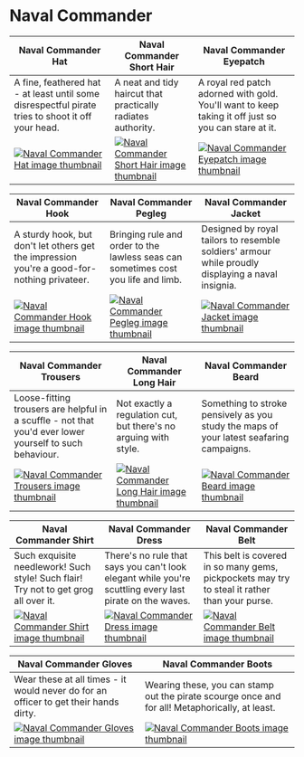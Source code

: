 # Naval Commander

| Naval Commander Hat | Naval Commander Short Hair | Naval Commander Eyepatch |
| ------------------- | -------------------------- | ------------------------ |
| A fine, feathered hat - at least until some disrespectful pirate tries to shoot it off your head. | A neat and tidy haircut that practically radiates authority. | A royal red patch adorned with gold. You'll want to keep taking it off just so you can stare at it. |
| [![Naval Commander Hat image thumbnail](https://seaofthieves.wiki.gg/images/a/af/Naval_Commander_Hat.png)](https://seaofthieves.wiki.gg/wiki/Naval_Commander_Hat) | [![Naval Commander Short Hair image thumbnail](https://seaofthieves.wiki.gg/images/8/8f/Naval_Commander_Short_Hair.png)](https://seaofthieves.wiki.gg/wiki/Naval_Commander_Short_Hair) | [![Naval Commander Eyepatch image thumbnail](https://seaofthieves.wiki.gg/images/9/96/Naval_Commander_Eyepatch.png)](https://seaofthieves.wiki.gg/wiki/Naval_Commander_Eyepatch) |

| Naval Commander Hook | Naval Commander Pegleg | Naval Commander Jacket |
| -------------------- | ---------------------- | ---------------------- |
| A sturdy hook, but don't let others get the impression you're a good-for-nothing privateer. | Bringing rule and order to the lawless seas can sometimes cost you life and limb. | Designed by royal tailors to resemble soldiers' armour while proudly displaying a naval insignia. |
| [![Naval Commander Hook image thumbnail](https://seaofthieves.wiki.gg/images/7/79/Naval_Commander_Hook.png)](https://seaofthieves.wiki.gg/wiki/Naval_Commander_Hook) | [![Naval Commander Pegleg image thumbnail](https://seaofthieves.wiki.gg/images/a/a3/Naval_Commander_Pegleg.png)](https://seaofthieves.wiki.gg/wiki/Naval_Commander_Pegleg) | [![Naval Commander Jacket image thumbnail](https://seaofthieves.wiki.gg/images/7/74/Naval_Commander_Jacket.png)](https://seaofthieves.wiki.gg/wiki/Naval_Commander_Jacket) |

| Naval Commander Trousers | Naval Commander Long Hair | Naval Commander Beard |
| ------------------------ | ------------------------- | --------------------- |
| Loose-fitting trousers are helpful in a scuffle - not that you'd ever lower yourself to such behaviour. | Not exactly a regulation cut, but there's no arguing with style. | Something to stroke pensively as you study the maps of your latest seafaring campaigns. |
| [![Naval Commander Trousers image thumbnail](https://seaofthieves.wiki.gg/images/d/d8/Naval_Commander_Trousers.png)](https://seaofthieves.wiki.gg/wiki/Naval_Commander_Trousers) | [![Naval Commander Long Hair image thumbnail](https://seaofthieves.wiki.gg/images/1/1a/Naval_Commander_Long_Hair.png)](https://seaofthieves.wiki.gg/wiki/Naval_Commander_Long_Hair) | [![Naval Commander Beard image thumbnail](https://seaofthieves.wiki.gg/images/e/ea/Naval_Commander_Beard.png)](https://seaofthieves.wiki.gg/wiki/Naval_Commander_Beard) |

| Naval Commander Shirt | Naval Commander Dress | Naval Commander Belt |
| --------------------- | --------------------- | -------------------- |
| Such exquisite needlework! Such style! Such flair! Try not to get grog all over it. | There's no rule that says you can't look elegant while you're scuttling every last pirate on the waves. | This belt is covered in so many gems, pickpockets may try to steal it rather than your purse. |
| [![Naval Commander Shirt image thumbnail](https://seaofthieves.wiki.gg/images/6/69/Naval_Commander_Shirt.png)](https://seaofthieves.wiki.gg/wiki/Naval_Commander_Shirt) | [![Naval Commander Dress image thumbnail](https://seaofthieves.wiki.gg/images/c/c6/Naval_Commander_Dress.png)](https://seaofthieves.wiki.gg/wiki/Naval_Commander_Dress) | [![Naval Commander Belt image thumbnail](https://seaofthieves.wiki.gg/images/b/b3/Naval_Commander_Belt.png)](https://seaofthieves.wiki.gg/wiki/Naval_Commander_Belt) |

| Naval Commander Gloves | Naval Commander Boots |
| ---------------------- | --------------------- |
| Wear these at all times - it would never do for an officer to get their hands dirty. | Wearing these, you can stamp out the pirate scourge once and for all! Metaphorically, at least. |
| [![Naval Commander Gloves image thumbnail](https://seaofthieves.wiki.gg/images/3/3b/Naval_Commander_Gloves.png)](https://seaofthieves.wiki.gg/wiki/Naval_Commander_Gloves) | [![Naval Commander Boots image thumbnail](https://seaofthieves.wiki.gg/images/a/a8/Naval_Commander_Boots.png)](https://seaofthieves.wiki.gg/wiki/Naval_Commander_Boots) |

